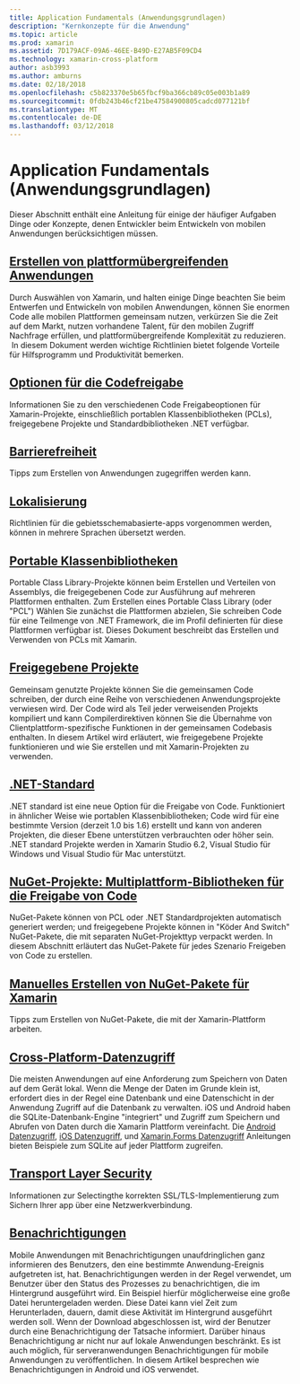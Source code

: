 ```yaml
---
title: Application Fundamentals (Anwendungsgrundlagen)
description: "Kernkonzepte für die Anwendung"
ms.topic: article
ms.prod: xamarin
ms.assetid: 7D179ACF-09A6-46EE-B49D-E27AB5F09CD4
ms.technology: xamarin-cross-platform
author: asb3993
ms.author: amburns
ms.date: 02/18/2018
ms.openlocfilehash: c5b823370e5b65fbcf9ba366cb89c05e003b1a89
ms.sourcegitcommit: 0fdb243b46cf21be47584900805cadcd077121bf
ms.translationtype: MT
ms.contentlocale: de-DE
ms.lasthandoff: 03/12/2018
---
```

# <a name="application-fundamentals"></a>Application Fundamentals (Anwendungsgrundlagen)

Dieser Abschnitt enthält eine Anleitung für einige der häufiger Aufgaben Dinge oder Konzepte, denen Entwickler beim Entwickeln von mobilen Anwendungen berücksichtigen müssen.

##  <a name="building-cross-platform-applicationscross-platformapp-fundamentalsbuilding-cross-platform-applicationsindexmd"></a>[Erstellen von plattformübergreifenden Anwendungen](~/cross-platform/app-fundamentals/building-cross-platform-applications/index.md)

Durch Auswählen von Xamarin, und halten einige Dinge beachten Sie beim Entwerfen und Entwickeln von mobilen Anwendungen, können Sie enormen Code alle mobilen Plattformen gemeinsam nutzen, verkürzen Sie die Zeit auf dem Markt, nutzen vorhandene Talent, für den mobilen Zugriff Nachfrage erfüllen, und plattformübergreifende Komplexität zu reduzieren. &nbsp;In diesem Dokument werden wichtige Richtlinien bietet folgende Vorteile für Hilfsprogramm und Produktivität bemerken.

## <a name="code-sharing-optionscode-sharingmd"></a>[Optionen für die Codefreigabe](code-sharing.md)

Informationen Sie zu den verschiedenen Code Freigabeoptionen für Xamarin-Projekte, einschließlich portablen Klassenbibliotheken (PCLs), freigegebene Projekte und Standardbibliotheken .NET verfügbar.


## <a name="accessibilityaccessibilitymd"></a>[Barrierefreiheit](accessibility.md)

Tipps zum Erstellen von Anwendungen zugegriffen werden kann.


## <a name="localizationlocalizationmd"></a>[Lokalisierung](localization.md)

Richtlinien für die gebietsschemabasierte-apps vorgenommen werden, können in mehrere Sprachen übersetzt werden.


##  <a name="portable-class-librariescross-platformapp-fundamentalspclmd"></a>[Portable Klassenbibliotheken](~/cross-platform/app-fundamentals/pcl.md)

Portable Class Library-Projekte können beim Erstellen und Verteilen von Assemblys, die freigegebenen Code zur Ausführung auf mehreren Plattformen enthalten. Zum Erstellen eines Portable Class Library (oder "PCL") Wählen Sie zunächst die Plattformen abzielen, Sie schreiben Code für eine Teilmenge von .NET Framework, die im Profil definierten für diese Plattformen verfügbar ist. Dieses Dokument beschreibt das Erstellen und Verwenden von PCLs mit Xamarin.

##  <a name="shared-projectscross-platformapp-fundamentalsshared-projectsmd"></a>[Freigegebene Projekte](~/cross-platform/app-fundamentals/shared-projects.md)

Gemeinsam genutzte Projekte können Sie die gemeinsamen Code schreiben, der durch eine Reihe von verschiedenen Anwendungsprojekte verwiesen wird. Der Code wird als Teil jeder verweisenden Projekts kompiliert und kann Compilerdirektiven können Sie die Übernahme von Clientplattform-spezifische Funktionen in der gemeinsamen Codebasis enthalten. In diesem Artikel wird erläutert, wie freigegebene Projekte funktionieren und wie Sie erstellen und mit Xamarin-Projekten zu verwenden.

##  <a name="net-standardcross-platformapp-fundamentalsnet-standardmd"></a>[.NET-Standard](~/cross-platform/app-fundamentals/net-standard.md)

.NET standard ist eine neue Option für die Freigabe von Code. Funktioniert in ähnlicher Weise wie portablen Klassenbibliotheken; Code wird für eine bestimmte Version (derzeit 1.0 bis 1.6) erstellt und kann von anderen Projekten, die dieser Ebene unterstützen verbrauchten oder höher sein. .NET standard Projekte werden in Xamarin Studio 6.2, Visual Studio für Windows und Visual Studio für Mac unterstützt.

##  <a name="nuget-projects-multiplatform-libraries-for-code-sharingcross-platformapp-fundamentalsnuget-multiplatform-librariesindexmd"></a>[NuGet-Projekte: Multiplattform-Bibliotheken für die Freigabe von Code](~/cross-platform/app-fundamentals/nuget-multiplatform-libraries/index.md)

NuGet-Pakete können von PCL oder .NET Standardprojekten automatisch generiert werden; und freigegebene Projekte können in "Köder And Switch" NuGet-Pakete, die mit separaten NuGet-Projekttyp verpackt werden. In diesem Abschnitt erläutert das NuGet-Pakete für jedes Szenario Freigeben von Code zu erstellen.

##  <a name="manually-creating-nuget-packages-for-xamarincross-platformapp-fundamentalsnuget-manualmd"></a>[Manuelles Erstellen von NuGet-Pakete für Xamarin](~/cross-platform/app-fundamentals/nuget-manual.md)

Tipps zum Erstellen von NuGet-Pakete, die mit der Xamarin-Plattform arbeiten.

##  <a name="cross-platform-data-accessxamarin-formsdata-cloudindexmd"></a>[Cross-Platform-Datenzugriff](~/xamarin-forms/data-cloud/index.md)

Die meisten Anwendungen auf eine Anforderung zum Speichern von Daten auf dem Gerät lokal. Wenn die Menge der Daten im Grunde klein ist, erfordert dies in der Regel eine Datenbank und eine Datenschicht in der Anwendung Zugriff auf die Datenbank zu verwalten. iOS und Android haben die SQLite-Datenbank-Engine "integriert" und Zugriff zum Speichern und Abrufen von Daten durch die Xamarin Plattform vereinfacht. Die [Android Datenzugriff](~/android/data-cloud/data-access/index.md), [iOS Datenzugriff](~/ios/data-cloud/data/index.md), und [Xamarin.Forms Datenzugriff](~/xamarin-forms/data-cloud/index.md) Anleitungen bieten Beispiele zum SQLite auf jeder Plattform zugreifen.


##  <a name="transport-layer-securitytransport-layer-securitymd"></a>[Transport Layer Security](transport-layer-security.md)

Informationen zur Selectingthe korrekten SSL/TLS-Implementierung zum Sichern Ihrer app über eine Netzwerkverbindung.


##  <a name="notificationsxamarin-formsdata-cloudpush-notificationsindexmd"></a>[Benachrichtigungen](~/xamarin-forms/data-cloud/push-notifications/index.md)

Mobile Anwendungen mit Benachrichtigungen unaufdringlichen ganz informieren des Benutzers, den eine bestimmte Anwendung-Ereignis aufgetreten ist, hat. Benachrichtigungen werden in der Regel verwendet, um Benutzer über den Status des Prozesses zu benachrichtigen, die im Hintergrund ausgeführt wird. Ein Beispiel hierfür möglicherweise eine große Datei heruntergeladen werden. Diese Datei kann viel Zeit zum Herunterladen, dauern, damit diese Aktivität im Hintergrund ausgeführt werden soll. Wenn der Download abgeschlossen ist, wird der Benutzer durch eine Benachrichtigung der Tatsache informiert.
Darüber hinaus Benachrichtigung ar nicht nur auf lokale Anwendungen beschränkt. Es ist auch möglich, für serveranwendungen Benachrichtigungen für mobile Anwendungen zu veröffentlichen. In diesem Artikel besprechen wie Benachrichtigungen in Android und iOS verwendet.
